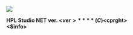 ﻿<script>
/*
    window.onload = function () {
        document.getElementById("ans").onclick = function () {
            var response = window.location.pathname;
            document.getElementById("msg").innerHTML = response;
        }
    }
*/
</script>

![](/images/omega_min.jpg)  
  
**HPL Studio NET ver. <$ver>**    
**(C) <$cprght>**  
**<$info>**  
